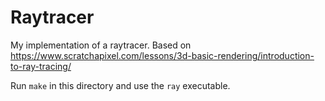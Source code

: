 # Raytracer

My implementation of a raytracer. Based on https://www.scratchapixel.com/lessons/3d-basic-rendering/introduction-to-ray-tracing/

Run `make` in this directory and use the `ray` executable.
